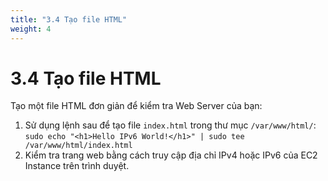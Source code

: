 ```yaml
---
title: "3.4 Tạo file HTML"
weight: 4
---
```


# 3.4 Tạo file HTML

Tạo một file HTML đơn giản để kiểm tra Web Server của bạn:

1.  Sử dụng lệnh sau để tạo file `index.html` trong thư mục `/var/www/html/`:
    `sudo echo "<h1>Hello IPv6 World!</h1>" | sudo tee /var/www/html/index.html`
2.  Kiểm tra trang web bằng cách truy cập địa chỉ IPv4 hoặc IPv6 của EC2 Instance trên trình duyệt.
